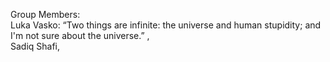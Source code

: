 Group Members:  
Luka Vasko: “Two things are infinite: the universe and human stupidity; and I'm not sure about the universe.” ,  
Sadiq Shafi,
